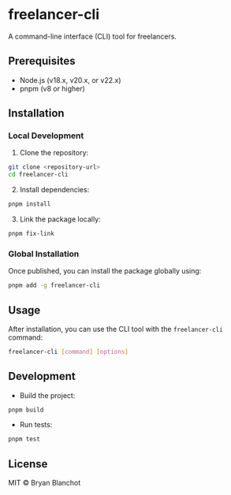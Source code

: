 # freelancer-cli

A command-line interface (CLI) tool for freelancers.

## Prerequisites

- Node.js (v18.x, v20.x, or v22.x)
- pnpm (v8 or higher)

## Installation

### Local Development

1. Clone the repository:

```bash
git clone <repository-url>
cd freelancer-cli
```

2. Install dependencies:

```bash
pnpm install
```

3. Link the package locally:

```bash
pnpm fix-link
```

### Global Installation

Once published, you can install the package globally using:

```bash
pnpm add -g freelancer-cli
```

## Usage

After installation, you can use the CLI tool with the `freelancer-cli` command:

```bash
freelancer-cli [command] [options]
```

## Development

- Build the project:

```bash
pnpm build
```

- Run tests:

```bash
pnpm test
```

## License

MIT © Bryan Blanchot
